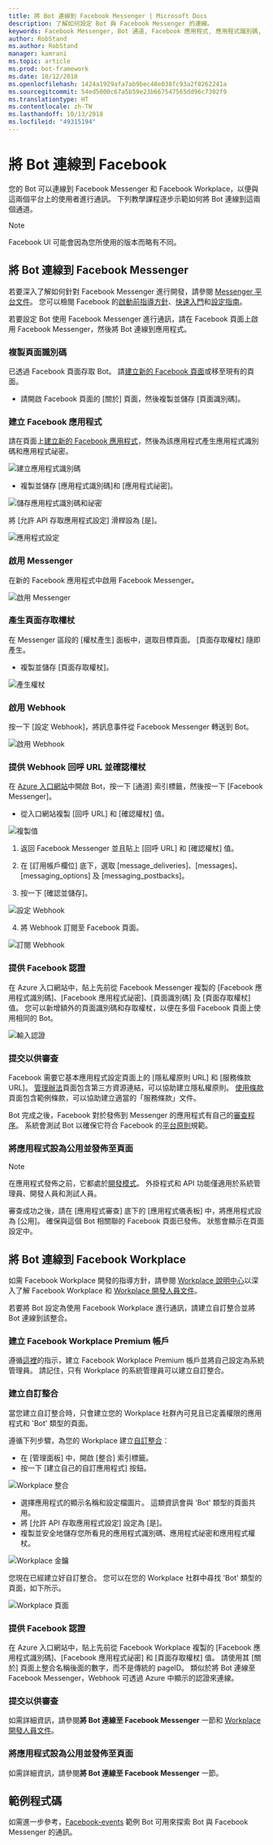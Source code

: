 ```yaml
---
title: 將 Bot 連線到 Facebook Messenger | Microsoft Docs
description: 了解如何設定 Bot 與 Facebook Messenger 的連線。
keywords: Facebook Messenger, Bot 通道, Facebook 應用程式, 應用程式識別碼, 應用程式祕密, Facebook Bot, 認證
author: RobStand
ms.author: RobStand
manager: kamrani
ms.topic: article
ms.prod: bot-framework
ms.date: 10/12/2018
ms.openlocfilehash: 1424a1929afa7ab9bec48e038fc93a2f8262241a
ms.sourcegitcommit: 54ed5000c67a5b59e23b667547565dd96c7302f9
ms.translationtype: HT
ms.contentlocale: zh-TW
ms.lasthandoff: 10/13/2018
ms.locfileid: "49315194"
---
```

# <a name="connect-a-bot-to-facebook"></a>將 Bot 連線到 Facebook

您的 Bot 可以連線到 Facebook Messenger 和 Facebook Workplace，以便與這兩個平台上的使用者進行通訊。 下列教學課程逐步示範如何將 Bot 連線到這兩個通道。

> [!NOTE]
> Facebook UI 可能會因為您所使用的版本而略有不同。

## <a name="connect-a-bot-to-facebook-messenger"></a>將 Bot 連線到 Facebook Messenger

若要深入了解如何針對 Facebook Messenger 進行開發，請參閱 [Messenger 平台文件](https://developers.facebook.com/docs/messenger-platform)。 您可以檢閱 Facebook 的[啟動前指導方針](https://developers.facebook.com/docs/messenger-platform/product-overview/launch#app_public)、[快速入門](https://developers.facebook.com/docs/messenger-platform/guides/quick-start)和[設定指南](https://developers.facebook.com/docs/messenger-platform/guides/setup)。

若要設定 Bot 使用 Facebook Messenger 進行通訊，請在 Facebook 頁面上啟用 Facebook Messenger，然後將 Bot 連線到應用程式。

### <a name="copy-the-page-id"></a>複製頁面識別碼

已透過 Facebook 頁面存取 Bot。 請[建立新的 Facebook 頁面](https://www.facebook.com/bookmarks/pages)或移至現有的頁面。

* 請開啟 Facebook 頁面的 [關於] 頁面，然後複製並儲存 [頁面識別碼]。

### <a name="create-a-facebook-app"></a>建立 Facebook 應用程式

請在頁面上[建立新的 Facebook 應用程式](https://developers.facebook.com/quickstarts/?platform=web)，然後為該應用程式產生應用程式識別碼和應用程式祕密。

![建立應用程式識別碼](~/media/channels/FB-CreateAppId.png)

* 複製並儲存 [應用程式識別碼]和 [應用程式祕密]。

![儲存應用程式識別碼和祕密](~/media/channels/FB-get-appid.png)

將 [允許 API 存取應用程式設定] 滑桿設為 [是]。

![應用程式設定](~/media/bot-service-channel-connect-facebook/api_settings.png)

### <a name="enable-messenger"></a>啟用 Messenger

在新的 Facebook 應用程式中啟用 Facebook Messenger。

![啟用 Messenger](~/media/channels/FB-AddMessaging1.png)

### <a name="generate-a-page-access-token"></a>產生頁面存取權杖

在 Messenger 區段的 [權杖產生] 面板中，選取目標頁面。 [頁面存取權杖] 隨即產生。

* 複製並儲存 [頁面存取權杖]。

![產生權杖](~/media/channels/FB-generateToken.png)

### <a name="enable-webhooks"></a>啟用 Webhook

按一下 [設定 Webhook]，將訊息事件從 Facebook Messenger 轉送到 Bot。

![啟用 Webhook](~/media/channels/FB-webhook.png)

### <a name="provide-webhook-callback-url-and-verify-token"></a>提供 Webhook 回呼 URL 並確認權杖

在 [Azure 入口網站](https://portal.azure.com/)中開啟 Bot，按一下 [通道] 索引標籤，然後按一下 [Facebook Messenger]。

* 從入口網站複製 [回呼 URL] 和 [確認權杖] 值。

![複製值](~/media/channels/fb-callbackVerify.png)

1. 返回 Facebook Messenger 並且貼上 [回呼 URL] 和 [確認權杖] 值。

2. 在 [訂用帳戶欄位] 底下，選取 [message\_deliveries]、[messages]、[messaging\_options] 及 [messaging\_postbacks]。

3. 按一下 [確認並儲存]。

![設定 Webhook](~/media/channels/FB-webhookConfig.png)

4. 將 Webhook 訂閱至 Facebook 頁面。

![訂閱 Webhook](~/media/bot-service-channel-connect-facebook/subscribe-webhook.png)


### <a name="provide-facebook-credentials"></a>提供 Facebook 認證

在 Azure 入口網站中，貼上先前從 Facebook Messenger 複製的 [Facebook 應用程式識別碼]、[Facebook 應用程式祕密]、[頁面識別碼] 及 [頁面存取權杖] 值。 您可以新增額外的頁面識別碼和存取權杖，以便在多個 Facebook 頁面上使用相同的 Bot。

![輸入認證](~/media/channels/fb-credentials2.png)

### <a name="submit-for-review"></a>提交以供審查

Facebook 需要它基本應用程式設定頁面上的 [隱私權原則 URL] 和 [服務條款 URL]。 [管理辦法](https://investor.fb.com/corporate-governance/code-of-conduct/default.aspx)頁面包含第三方資源連結，可以協助建立隱私權原則。 [使用條款](https://www.facebook.com/terms.php)頁面包含範例條款，可以協助建立適當的「服務條款」文件。

Bot 完成之後，Facebook 對於發佈到 Messenger 的應用程式有自己的[審查程序](https://developers.facebook.com/docs/messenger-platform/app-review)。 系統會測試 Bot 以確保它符合 Facebook 的[平台原則](https://developers.facebook.com/docs/messenger-platform/policy-overview)規範。

### <a name="make-the-app-public-and-publish-the-page"></a>將應用程式設為公用並發佈至頁面

> [!NOTE]
> 在應用程式發佈之前，它都處於[開發模式](https://developers.facebook.com/docs/apps/managing-development-cycle)。 外掛程式和 API 功能僅適用於系統管理員、開發人員和測試人員。

審查成功之後，請在 [應用程式審查] 底下的 [應用程式儀表板] 中，將應用程式設為 [公用]。
確保與這個 Bot 相關聯的 Facebook 頁面已發佈。 狀態會顯示在頁面設定中。

## <a name="connect-a-bot-to-facebook-workplace"></a>將 Bot 連線到 Facebook Workplace

如需 Facebook Workplace 開發的指導方針，請參閱 [Workplace 說明中心](https://workplace.facebook.com/help/work/)以深入了解 Facebook Workplace 和 [Workplace 開發人員文件](https://developers.facebook.com/docs/workplace)。

若要將 Bot 設定為使用 Facebook Workplace 進行通訊，請建立自訂整合並將 Bot 連線到該整合。

### <a name="create-a-facebook-workplace-premium-account"></a>建立 Facebook Workplace Premium 帳戶

遵循[這裡](https://www.facebook.com/workplace)的指示，建立 Facebook Workplace Premium 帳戶並將自己設定為系統管理員。 請記住，只有 Workplace 的系統管理員可以建立自訂整合。

### <a name="create-a-custom-integration"></a>建立自訂整合

當您建立自訂整合時，只會建立您的 Workplace 社群內可見且已定義權限的應用程式和 'Bot' 類型的頁面。

遵循下列步驟，為您的 Workplace 建立[自訂整合](https://developers.facebook.com/docs/workplace/custom-integrations-new)：

- 在 [管理面板] 中，開啟 [整合] 索引標籤。
- 按一下 [建立自己的自訂應用程式] 按鈕。

![Workplace 整合](~/media/channels/fb-integration.png)

- 選擇應用程式的顯示名稱和設定檔圖片。 這類資訊會與 'Bot' 類型的頁面共用。
- 將 [允許 API 存取應用程式設定] 設定為 [是]。
- 複製並安全地儲存您所看見的應用程式識別碼、應用程式祕密和應用程式權杖。

![Workplace 金鑰](~/media/channels/fb-keys.png)

您現在已經建立好自訂整合。 您可以在您的 Workplace 社群中尋找 'Bot' 類型的頁面，如下所示。

![Workplace 頁面](~/media/channels/fb-page.png)

### <a name="provide-facebook-credentials"></a>提供 Facebook 認證

在 Azure 入口網站中，貼上先前從 Facebook Workplace 複製的 [Facebook 應用程式識別碼]、[Facebook 應用程式祕密] 和 [頁面存取權杖] 值。 請使用其 [關於] 頁面上整合名稱後面的數字，而不是傳統的 pageID。 類似於將 Bot 連線至 Facebook Messenger，Webhook 可透過 Azure 中顯示的認證來連線。

### <a name="submit-for-review"></a>提交以供審查
如需詳細資訊，請參閱**將 Bot 連線至 Facebook Messenger** 一節和 [Workplace 開發人員文件](https://developers.facebook.com/docs/workplace)。

### <a name="make-the-app-public-and-publish-the-page"></a>將應用程式設為公用並發佈至頁面
如需詳細資訊，請參閱**將 Bot 連線至 Facebook Messenger** 一節。

## <a name="sample-code"></a>範例程式碼

如需進一步參考，<a href="https://aka.ms/facebook-events" target="_blank">Facebook-events</a> 範例 Bot 可用來探索 Bot 與 Facebook Messenger 的通訊。
